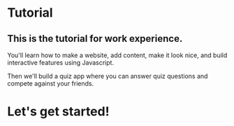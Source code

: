 # Tutorial

## This is the tutorial for work experience.

You'll learn how to make a website, add content, make it look nice, and build interactive features using Javascript.

Then we'll build a quiz app where you can answer quiz questions and compete against your friends.

# Let's get started!
